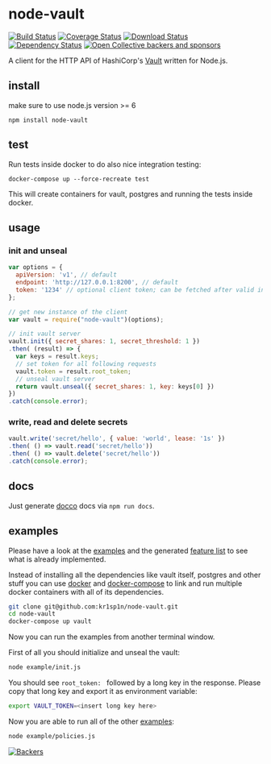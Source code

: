 # node-vault

[![Build Status](https://img.shields.io/travis/kr1sp1n/node-vault/master.svg?style=flat-square)](https://travis-ci.org/kr1sp1n/node-vault)
[![Coverage Status](https://img.shields.io/codecov/c/github/kr1sp1n/node-vault/master.svg?style=flat-square)](https://codecov.io/gh/kr1sp1n/node-vault/branch/master)
[![Download Status](https://img.shields.io/npm/dm/node-vault.svg?style=flat-square)](https://www.npmjs.com/package/node-vault)
[![Dependency Status](https://img.shields.io/david/kr1sp1n/node-vault.svg?style=flat-square)](https://david-dm.org/kr1sp1n/node-vault)
[![Open Collective backers and sponsors](https://img.shields.io/opencollective/all/node-vault?style=flat-square)](https://opencollective.com/node-vault/contribute)

A client for the HTTP API of HashiCorp's [Vault] written for Node.js.


## install
make sure to use node.js version >= 6

    npm install node-vault


## test

Run tests inside docker to do also nice integration testing:

    docker-compose up --force-recreate test

This will create containers for vault, postgres and running the tests inside
docker.


## usage

### init and unseal

```javascript
var options = {
  apiVersion: 'v1', // default
  endpoint: 'http://127.0.0.1:8200', // default
  token: '1234' // optional client token; can be fetched after valid initialization of the server
};

// get new instance of the client
var vault = require("node-vault")(options);

// init vault server
vault.init({ secret_shares: 1, secret_threshold: 1 })
.then( (result) => {
  var keys = result.keys;
  // set token for all following requests
  vault.token = result.root_token;
  // unseal vault server
  return vault.unseal({ secret_shares: 1, key: keys[0] })
})
.catch(console.error);
```

### write, read and delete secrets

```javascript
vault.write('secret/hello', { value: 'world', lease: '1s' })
.then( () => vault.read('secret/hello'))
.then( () => vault.delete('secret/hello'))
.catch(console.error);
```

## docs
Just generate [docco] docs via `npm run docs`.


## examples
Please have a look at the [examples] and the generated [feature list] to see what is already implemented.

Instead of installing all the dependencies like vault itself, postgres and other stuff you can
use [docker] and [docker-compose] to link and run multiple docker containers with all of its dependencies.

```bash
git clone git@github.com:kr1sp1n/node-vault.git
cd node-vault
docker-compose up vault
```

Now you can run the examples from another terminal window.

First of all you should initialize and unseal the vault:
```bash
node example/init.js
```
You should see `root_token: ` followed by a long key in the response.
Please copy that long key and export it as environment variable:
```bash
export VAULT_TOKEN=<insert long key here>
```

Now you are able to run all of the other [examples]:
```bash
node example/policies.js
```

[![Backers](https://opencollective.com/node-vault/tiers/backers.svg?avatarHeight=80&width=600)](https://opencollective.com/node-vault/contribute)

[examples]: https://github.com/kr1sp1n/node-vault/tree/master/example
[docker-compose.yml]: https://github.com/kr1sp1n/node-vault/tree/master/docker-compose.yml
[Vault]: https://vaultproject.io/
[docker-compose]: https://www.docker.com/docker-compose
[docker]: http://docs.docker.com/
[docker toolbox]: https://www.docker.com/toolbox
[docco]: http://jashkenas.github.io/docco
[feature list]: https://github.com/kr1sp1n/node-vault/tree/master/features.md
